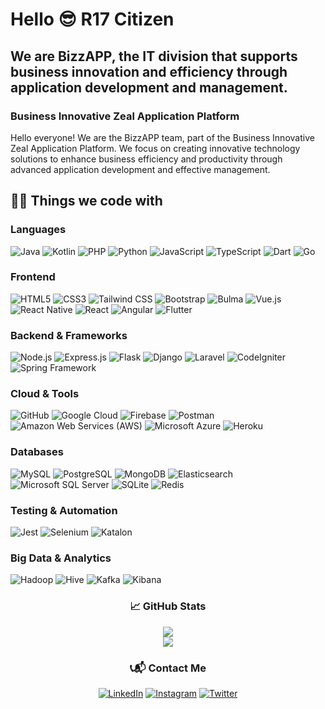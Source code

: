 # Hello 😎 R17 Citizen 

## We are BizzAPP, the IT division that supports business innovation and efficiency through application development and management.
### Business Innovative Zeal Application Platform 

Hello everyone! We are the BizzAPP team, part of the Business Innovative Zeal Application Platform. We focus on creating innovative technology solutions to enhance business efficiency and productivity through advanced application development and effective management.

## 👨‍💻 Things we code with

### **Languages**
<img alt="Java" src="https://img.shields.io/badge/Java-ED8B00.svg?style=flat&logo=java&logoColor=white"/> <img alt="Kotlin" src="https://img.shields.io/badge/Kotlin-6b1ca2.svg?style=flat&logo=java&logoColor=white"/> <img alt="PHP" src="https://img.shields.io/badge/PHP-777BB4.svg?style=flat&logo=php&logoColor=white"/> <img alt="Python" src="https://img.shields.io/badge/Python-3776AB.svg?style=flat&logo=python&logoColor=white"/> <img alt="JavaScript" src="https://img.shields.io/badge/JavaScript-%23323330.svg?style=flat&logo=javascript&logoColor=%23F7DF1E"/> <img alt="TypeScript" src="https://img.shields.io/badge/TypeScript-3178C6.svg?style=flat&logo=typescript&logoColor=white"/> <img alt="Dart" src="https://img.shields.io/badge/Dart-%230175C2.svg?style=flat&logo=dart&logoColor=white"/> <img alt="Go" src="https://img.shields.io/badge/Go-00ADD8.svg?style=flat&logo=go&logoColor=white"/>

### **Frontend**
<img alt="HTML5" src="https://img.shields.io/badge/HTML5-%23E34F26.svg?style=flat&logo=html5&logoColor=white"/> <img alt="CSS3" src="https://img.shields.io/badge/CSS3-%231572B6.svg?style=flat&logo=css3&logoColor=white"/> <img alt="Tailwind CSS" src="https://img.shields.io/badge/Tailwind_CSS-38B2AC.svg?style=flat&logo=tailwind-css&logoColor=white"/> <img alt="Bootstrap" src="https://img.shields.io/badge/Bootstrap-%23563D7C.svg?style=flat&logo=bootstrap&logoColor=white"/> <img alt="Bulma" src="https://img.shields.io/badge/Bulma-777BB4.svg?style=flat&logo=bulma&logoColor=white"/> <img alt="Vue.js" src="https://img.shields.io/badge/Vue.js-4FC08D.svg?style=flat&logo=vue.js&logoColor=white"/> <img alt="React Native" src="https://img.shields.io/badge/React_Native-%2320232a.svg?style=flat&logo=react&logoColor=%2361DAFB"/> <img alt="React" src="https://img.shields.io/badge/React-%2320232A.svg?style=flat&logo=react&logoColor=white"/> <img alt="Angular" src="https://img.shields.io/badge/Angular-DD0031.svg?style=flat&logo=angular&logoColor=white"/> <img alt="Flutter" src="https://img.shields.io/badge/Flutter-%2302569B.svg?style=flat&logo=flutter&logoColor=white"/>

### **Backend & Frameworks**
<img alt="Node.js" src="https://img.shields.io/badge/Node.js-339933.svg?style=flat&logo=node.js&logoColor=white"/> <img alt="Express.js" src="https://img.shields.io/badge/Express.js-%23404D59.svg?style=flat&logo=express&logoColor=white"/> <img alt="Flask" src="https://img.shields.io/badge/Flask-%23000.svg?style=flat&logo=flask&logoColor=white"/> <img alt="Django" src="https://img.shields.io/badge/Django-092E20.svg?style=flat&logo=django&logoColor=white"/> <img alt="Laravel" src="https://img.shields.io/badge/Laravel-FF2D20.svg?style=flat&logo=laravel&logoColor=white"/> <img alt="CodeIgniter" src="https://img.shields.io/badge/CodeIgniter-%23EF4223.svg?style=flat&logo=codeigniter&logoColor=white"/> <img alt="Spring Framework" src="https://img.shields.io/badge/Spring_Framework-6DB33F.svg?style=flat&logo=spring&logoColor=white"/>  

### **Cloud & Tools**
<img alt="GitHub" src="https://img.shields.io/badge/GitHub-%23121011.svg?style=flat&logo=github&logoColor=white"/> <img alt="Google Cloud" src="https://img.shields.io/badge/GoogleCloud-%234285F4.svg?style=flat&logo=google-cloud&logoColor=yellow"/> <img alt="Firebase" src="https://img.shields.io/badge/Firebase-%23039BE5.svg?style=flat&logo=firebase"/> <img alt="Postman" src="https://img.shields.io/badge/Postman-FF6C37?style=flat&logo=postman&logoColor=white"/> <img alt="Amazon Web Services (AWS)" src="https://img.shields.io/badge/AWS-%23232F3E.svg?style=flat&logo=amazon-aws&logoColor=white"/> <img alt="Microsoft Azure" src="https://img.shields.io/badge/Microsoft_Azure-0078D4.svg?style=flat&logo=microsoft-azure&logoColor=white"/> <img alt="Heroku" src="https://img.shields.io/badge/Heroku-%23430098.svg?style=flat&logo=heroku&logoColor=white"/>

### **Databases**
<img alt="MySQL" src="https://img.shields.io/badge/MySQL-%2300f.svg?style=flat&logo=mysql&logoColor=white"/> <img alt="PostgreSQL" src="https://img.shields.io/badge/PostgreSQL-336791.svg?style=flat&logo=postgresql&logoColor=white"/> <img alt="MongoDB" src="https://img.shields.io/badge/MongoDB-47A248.svg?style=flat&logo=mongodb&logoColor=white"/> <img alt="Elasticsearch" src="https://img.shields.io/badge/Elasticsearch-005571.svg?style=flat&logo=elasticsearch&logoColor=white"/> <img alt="Microsoft SQL Server" src="https://img.shields.io/badge/Microsoft_SQL_Server-CC2927.svg?style=flat&logo=microsoft-sql-server&logoColor=white"/> <img alt="SQLite" src="https://img.shields.io/badge/SQLite-003B57.svg?style=flat&logo=sqlite&logoColor=white"/> <img alt="Redis" src="https://img.shields.io/badge/Redis-%23DC382D.svg?style=flat&logo=redis&logoColor=white"/>

### **Testing & Automation**
<img alt="Jest" src="https://img.shields.io/badge/Jest-C21325.svg?style=flat&logo=jest&logoColor=white"/> <img alt="Selenium" src="https://img.shields.io/badge/Selenium-%23404D59.svg?style=flat&logo=selenium&logoColor=white"/> <img alt="Katalon" src="https://img.shields.io/badge/Katalon-00A3E0.svg?style=flat&logo=katalon&logoColor=white"/> 

### **Big Data & Analytics**
<img alt="Hadoop" src="https://img.shields.io/badge/Hadoop-%23ED8B00.svg?style=flat&logo=hadoop&logoColor=white"/> <img alt="Hive" src="https://img.shields.io/badge/Hive-%23FDEE21.svg?style=flat&logo=hive&logoColor=black"/> <img alt="Kafka" src="https://img.shields.io/badge/Kafka-%23000000.svg?style=flat&logo=apache-kafka&logoColor=white"/> <img alt="Kibana" src="https://img.shields.io/badge/Kibana-%23474747.svg?style=flat&logo=kibana&logoColor=white"/>


<h3 align="center">📈 GitHub Stats</h3>
<p align="center">
  <img src="https://github-readme-streak-stats.herokuapp.com/demo/preview.php?user=LuthfiAjax&theme=gruvbox-duo&hide_border=true&date_format=M%20j%5B%2C%20Y%5D"/><br>
  <img src="https://github-readme-stats.vercel.app/api/top-langs/?username=LuthfiAjax&layout=compact&theme=radical&langs_count=14&bg_color=222&title_color=87CEEB&text_color=fff&icon_color=87CEEB"/><br />
</p>

<h3 align="center">📞📬 Contact Me</h3>
<p align="center">
  <a href="https://www.linkedin.com/in/ach-luthfi-imron-juhari-567408242/"><img alt="LinkedIn" src="https://img.shields.io/badge/linkedin-%230077B5.svg?style=for-the-badge&logo=linkedin&logoColor=white"/></a>
  <a href="https://www.instagram.com/luthfi.imron/"><img alt="Instagram" src="https://img.shields.io/badge/instagram-%23E4405F.svg?style=for-the-badge&logo=Instagram&logoColor=white"/></a>
  <a href="https://twitter.com/se_sambat"><img alt="Twitter" src="https://img.shields.io/badge/twitter-%230077B5.svg?style=for-the-badge&logo=x&logoColor=white"/></a>
</p>
